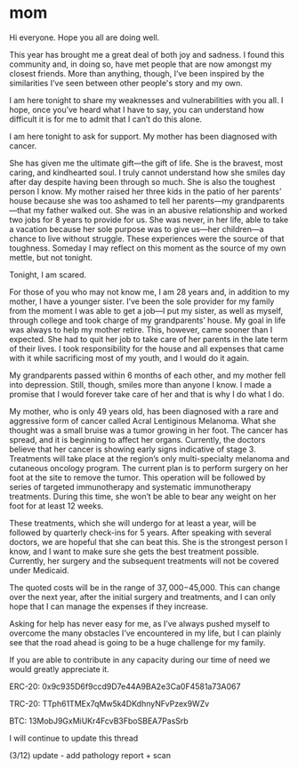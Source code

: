 # mom
Hi everyone. Hope you all are doing well. 

This year has brought me a great deal of both joy and sadness. I found this community and, in doing so, have met people that are now amongst my closest friends. More than anything, though, I’ve been inspired by the similarities I’ve seen between other people's story and my own. 

I am here tonight to share my weaknesses and vulnerabilities with you all. I hope, once you’ve heard what I have to say, you can understand how difficult it is for me to admit that I can’t do this alone. 

I am here tonight to ask for support. My mother has been diagnosed with cancer. 

She has given me the ultimate gift—the gift of life. She is the bravest, most caring, and kindhearted soul. I truly cannot understand how she smiles day after day despite having been through so much. She is also the toughest person I know. My mother raised her three kids in the patio of her parents’ house because she was too ashamed to tell her parents—my grandparents—that my father walked out. She was in an abusive relationship and worked two jobs for 8 years to provide for us. She was never, in her life, able to take a vacation because her sole purpose was to give us—her children—a chance to live without struggle. These experiences were the source of that toughness. 
Someday I may reflect on this moment as the source of my own mettle, but not tonight. 

Tonight, I am scared. 

For those of you who may not know me, I am 28 years and, in addition to my mother, I have a younger sister. I’ve been the sole provider for my family from the moment I was able to get a job—I put my sister, as well as myself, through college and took charge of my grandparents’ house. My goal in life was always to help my mother retire. This, however, came sooner than I expected. She had to quit her job to take care of her parents in the late term of their lives. I took responsibility for the house and all expenses that came with it while sacrificing most of my youth, and I would do it again. 

My grandparents passed within 6 months of each other, and my mother fell into depression. Still, though, smiles more than anyone I know. I made a promise that I would forever take care of her and that is why I do what I do. 

My mother, who is only 49 years old, has been diagnosed with a rare and aggressive form of cancer called Acral Lentiginous Melanoma. What she thought was a small bruise was a tumor growing in her foot. The cancer has spread, and it is beginning to affect her organs. Currently, the doctors believe that her cancer is showing early signs indicative of stage 3. Treatments will take place at the region’s only multi-specialty melanoma and cutaneous oncology program. The current plan is to perform surgery on her foot at the site to remove the tumor. This operation will be followed by series of targeted immunotherapy and systematic immunotherapy treatments. During this time, she won’t be able to bear any weight on her foot for at least 12 weeks. 

These treatments, which she will undergo for at least a year, will be followed by quarterly check-ins for 5 years. After speaking with several doctors, we are hopeful that she can beat this. She is the strongest person I know, and I want to make sure she gets the best treatment possible. Currently, her surgery and the subsequent treatments will not be covered under Medicaid. 

The quoted costs will be in the range of $37,000-$45,000. This can change over the next year, after the initial surgery and treatments, and I can only hope that I can manage the expenses if they increase. 

Asking for help has never easy for me, as I’ve always pushed myself to overcome the many obstacles I’ve encountered in my life, but I can plainly see that the road ahead is going to be a huge challenge for my family.

If you are able to contribute in any capacity during our time of need we would greatly appreciate it. 

ERC-20: 0x9c935D6f9ccd9D7e44A9BA2e3Ca0F4581a73A067

TRC-20: TTph61TMEx7qMw5k4DKdhnyNFvPzex9WZv

BTC: 13MobJ9GxMiUKr4FcvB3FboSBEA7PasSrb


I will continue to update this thread



(3/12) update - add pathology report + scan
